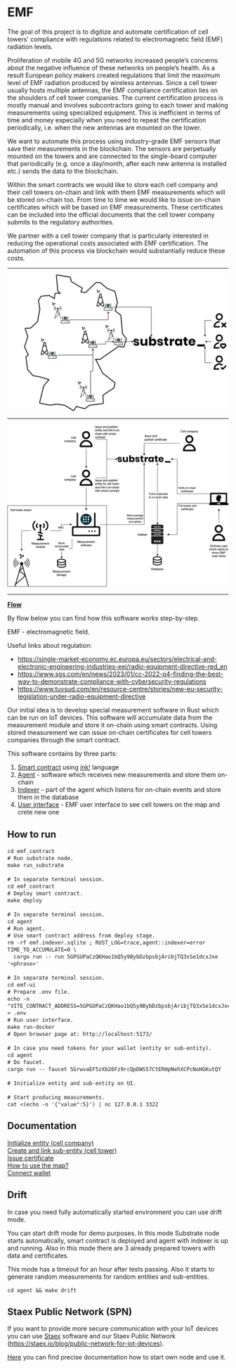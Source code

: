 # EMF

The goal of this project is to digitize and automate certification of cell towers’ compliance with regulations related to electromagnetic field (EMF) radiation levels.

Proliferation of mobile 4G and 5G networks increased people’s concerns about the negative influence of these networks on people’s health. As a result European policy makers created regulations that limit the maximum level of EMF radiation produced by wireless antennas. Since a cell tower usually hosts multiple antennas, the EMF compliance certification lies on the shoulders of cell tower companies. The current certification process is mostly manual and involves subcontractors going to each tower and making measurements using specialized equipment. This is inefficient in terms of time and money especially when you need to repeat the certification periodically, i.e. when the new antennas are mounted on the tower.

We want to automate this process using industry-grade EMF sensors that save their measurements in the blockchain. The sensors are perpetually mounted on the towers and are connected to the single-board computer that periodically (e.g. once a day/month, after each new antenna is installed etc.) sends the data to the blockchain.

Within the smart contracts we would like to store each cell company and their cell towers on-chain and link with them EMF measurements which will be stored on-chain too. From time to time we would like to issue on-chain certificates which will be based on EMF measurements. These certificates can be included into the official documents that the cell tower company submits to the regulatory authorities.

We partner with a cell tower company that is particularly interested in reducing the operational costs associated with EMF certification. The automation of this process via blockchain would substantially reduce these costs.

---

![](./docs/images/emf_general.png)

---

![](./docs/images/emf_precise.png)

---

**[Flow](./docs/render/Flow.svg)**

By flow below you can find how this software works step-by-step.

EMF - electromagnetic field.

Useful links about regulation:
- https://single-market-economy.ec.europa.eu/sectors/electrical-and-electronic-engineering-industries-eei/radio-equipment-directive-red_en
- https://www.sgs.com/en/news/2023/01/cc-2022-q4-finding-the-best-way-to-demonstrate-compliance-with-cybersecurity-regulations
- https://www.tuvsud.com/en/resource-centre/stories/new-eu-security-legislation-under-radio-equipment-directive

Our initial idea is to develop special measurement software in Rust which can be run on IoT devices. This software will accumulate data from the measurement module and store it on-chain using smart contracts. Using stored measurement we can issue on-chain certificates for cell towers companies through the smart contract.

This software contains by three parts:

1. [Smart contract](./emf_contract/) using [ink!](https://use.ink/) language
2. [Agent](./agent/) - software which receives new measurements and store them on-chain
3. [Indexer](./agent/) - part of the agent which listens for on-chain events and store them in the database
3. [User interface](./emf-ui/) - EMF user interface to see cell towers on the map and crete new one

## How to run

```shell
cd emf_contract
# Run substrate node.
make run_substrate

# In separate terminal session.
cd emf_contract
# Deploy smart contract.
make deploy

# In separate terminal session.
cd agent
# Run agent.
# Use smart contract address from deploy stage.
rm -rf emf.indexer.sqlite ; RUST_LOG=trace,agent::indexer=error TIME_TO_ACCUMULATE=0 \
  cargo run -- run 5GPGUPaCzQKHao1bQ5y9BybDzbpsbjAribjTQ3xSe1dcxJxe '<phrase>'

# In separate terminal session.
cd emf-ui
# Prepare .env file.
echo -n "VITE_CONTRACT_ADDRESS=5GPGUPaCzQKHao1bQ5y9BybDzbpsbjAribjTQ3xSe1dcxJxe" > .env
# Run user interface.
make run-docker
# Open browser page at: http://localhost:5173/

# In case you need tokens for your wallet (entity or sub-entity).
cd agent
# Do faucet.
cargo run -- faucet 5GrwvaEF5zXb26Fz9rcQpDWS57CtERHpNehXCPcNoHGKutQY

# Initialize entity and sub-entity on UI.

# Start producing measurements.
cat <(echo -n '{"value":5}') | nc 127.0.0.1 3322
```

## Documentation

[Initialize entity (cell company)](./docs/cell-company-initialization.md) \
[Create and link sub-entity (cell tower)](./docs/cell-tower-creation.md) \
[Issue certificate](./docs/issue-certificate.md) \
[How to use the map?](./docs/how-to-use-map.md) \
[Connect wallet](./docs/connect-wallet.md)

## Drift

In case you need fully automatically started environment you can use drift mode.

You can start drift mode for demo purposes. In this mode Substrate node starts automatically, smart contract is deployed and agent with indexer is up and running. Also in this mode there are 3 already prepared towers with data and certificates.

This mode has a timeout for an hour after tests passing. Also it starts to generate random measurements for random entities and sub-entities.

```shell
cd agent && make drift
```

## Staex Public Network (SPN)

If you want to provide more secure communication with your IoT devices you can use [Staex](https://staex.io) software and our Staex Public Network (https://staex.io/blog/public-network-for-iot-devices).

[Here](https://docs.staex.io/how-to-guides/quick-start/) you can find precise documentation how to start own node and use it.
